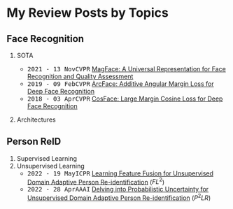 # My Review Posts by Topics

## Face Recognition

1. SOTA
   - <kbd>2021 - 13 Nov</kbd><kbd>CVPR</kbd> [MagFace: A Universal Representation for Face Recognition and Quality Assessment](2.Face%20Recogntion/SOTA/MagFace.md)
   - <kbd>2019 - 09 Feb</kbd><kbd>CVPR</kbd> [ArcFace: Additive Angular Margin Loss for Deep Face Recognition](2.Face%20Recogntion/SOTA/ArcFace.md)
   - <kbd>2018 - 03 Apr</kbd><kbd>CVPR</kbd> [CosFace: Large Margin Cosine Loss for Deep Face Recognition](2.Face%20Recogntion/SOTA/CosFace.md)
  
2. Architectures


## Person ReID

1. Supervised Learning
2. Unsupervised Learning
   - <kbd>2022 - 19 May</kbd><kbd>ICPR</kbd> [Learning Feature Fusion for Unsupervised Domain Adaptive Person Re-identification](3.Person%20ReID/FL2.md) ($FL^2$)
   - <kbd>2022 - 28 Apr</kbd><kbd>AAAI</kbd> [Delving into Probabilistic Uncertainty for Unsupervised Domain Adaptive Person Re-identification](3.Person%20ReID/P2LR.md) ($P^{2}LR$)
